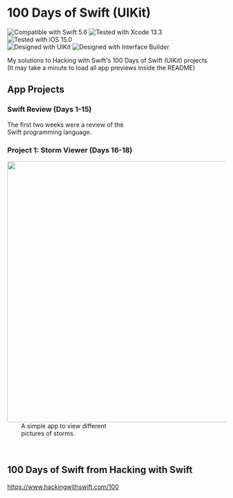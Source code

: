 # 100 Days of Swift (UIKit)
![Compatible with Swift 5.6][swift-version]
![Tested with Xcode 13.3][xcode-version]
![Tested with iOS 15.0][ios-version]
<br />
![Designed with UIKit][uikit]
![Designed with Interface Builder][IB]

My solutions to Hacking with Swift's 100 Days of Swift (UIKit) projects <br/>
(It may take a minute to load all app previews inside the README)

## App Projects

### Swift Review (Days 1-15)

The first two weeks were a review of the <br/>
Swift programming language.

### Project 1: Storm Viewer (Days 16-18)

<img align="left" src="Project1/preview.GIF" height="600"><br/><br/><br/><br/><br/><br/><br/><br/><br/><br/>
&emsp;&emsp; A simple app to view different <br/>
&emsp;&emsp; pictures of storms.
<br clear="left"/><br/><br/>

## 100 Days of Swift from Hacking with Swift
https://www.hackingwithswift.com/100

[swift-version]: https://img.shields.io/badge/Swift-5.6-green.svg
[xcode-version]: https://img.shields.io/badge/Xcode-13.3-green.svg
[ios-version]: https://img.shields.io/badge/iOS-15.0-green.svg
[uikit]: https://img.shields.io/badge/UIKit-%20-informational
[IB]: https://img.shields.io/badge/Interface%20Builder-%20-informational
